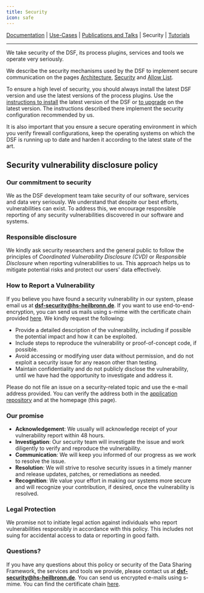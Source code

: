 ```yaml
---
title: Security
icon: safe
---
```

 [Documentation](docs/README.md) | [Use-Cases](use-cases/README.md) | [Publications and Talks](publications.md) | Security | [Tutorials](tutorials/README.md)

---

We take security of the DSF, its process plugins, services and tools we operate very seriously.

We describe the security mechanisms used by the DSF to implement secure communication on the pages [Architecture](/introduction/docs/architecture), [Security](/introduction/docs/securityDesign) and [Allow List](/introduction/docs/allowList).

To ensure a high level of security, you should always install the latest DSF version and use the latest versions of the process plugins. Use the [instructions to install](https://dsf.dev/stable/maintain/install.html) the latest version of the DSF or [to upgrade](https://dsf.dev/stable/maintain/upgrade-from-1.html) on the latest version. The instructions described there implement the security configuration recommended by us.

It is also important that you ensure a secure operating environment in which you verify firewall configurations, keep the operating systems on which the DSF is running up to date and harden it according to the latest state of the art.

## <b>Security vulnerability disclosure policy</b>
### Our commitment to security

We as the DSF development team take security of our software, services and data very seriously. We understand that despite our best efforts, vulnerabilities can exist. To address this, we encourage responsible reporting of any security vulnerabilities discovered in our software and systems.

### Responsible disclosure

We kindly ask security researchers and the general public to follow the principles of *Coordinated Vulnerability Disclosure (CVD)* or *Responsible Disclosure* when reporting vulnerabilities to us. This approach helps us to mitigate potential risks and protect our users' data effectively.

### How to Report a Vulnerability

If you believe you have found a security vulnerability in our system, please email us at **[dsf-security@hs-heilbronn.de](mailto:dsf-security@hs-heilbronn.de)**. If you want to use end-to-end-encryption, you can send us mails using s-mime with the certificate chain provided [here](https://github.com/datasharingframework/dsf/blob/main/SECURITY_CERTIFICATE.pem). We kindly request the following:

* Provide a detailed description of the vulnerability, including if possible the potential impact and how it can be exploited.
* Include steps to reproduce the vulnerability or proof-of-concept code, if possible.
* Avoid accessing or modifying user data without permission, and do not exploit a security issue for any reason other than testing.
* Maintain confidentiality and do not publicly disclose the vulnerability, until we have had the opportunity to investigate and address it.

Please do not file an issue on a security-related topic and use the e-mail address provided. You can verify the address both in the [application repository](https://github.com/datasharingframework/dsf/blob/main/SECURITY.md) and at the homepage (this page).

### Our promise

* **Acknowledgement**: We usually will acknowledge receipt of your vulnerability report within 48 hours.
* **Investigation**: Our security team will investigate the issue and work diligently to verify and reproduce the vulnerability.
* **Communication**: We will keep you informed of our progress as we work to resolve the issue.
* **Resolution**: We will strive to resolve security issues in a timely manner and release updates, patches, or remediations as needed.
* **Recognition**: We value your effort in making our systems more secure and will recognize your contribution, if desired, once the vulnerability is resolved.

### Legal Protection

We promise not to initiate legal action against individuals who report vulnerabilities responsibly in accordance with this policy. This includes not suing for accidental access to data or reporting in good faith.

### Questions?

If you have any questions about this policy or security of the Data Sharing Framework, the services and tools we provide, please contact us at **[dsf-security@hs-heilbronn.de](mailto:dsf-security@hs-heilbronn.de)**. You can send us encrypted e-mails using s-mime. You can find the certificate chain [here](https://github.com/datasharingframework/dsf/blob/main/SECURITY_CERTIFICATE.pem).